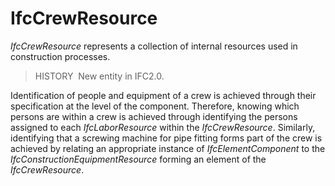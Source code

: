 IfcCrewResource
===============

_IfcCrewResource_ represents a collection of internal resources used in construction processes.

> HISTORY&nbsp; New entity in IFC2.0.

Identification of people and equipment of a crew is achieved through their specification at the level of the component. Therefore, knowing which persons are within a crew is achieved through identifying the persons assigned to each _IfcLaborResource_ within the _IfcCrewResource_. Similarly, identifying that a screwing machine for pipe fitting forms part of the crew is achieved by relating an appropriate instance of _IfcElementComponent_ to the _IfcConstructionEquipmentResource_ forming an element of the _IfcCrewResource_.
